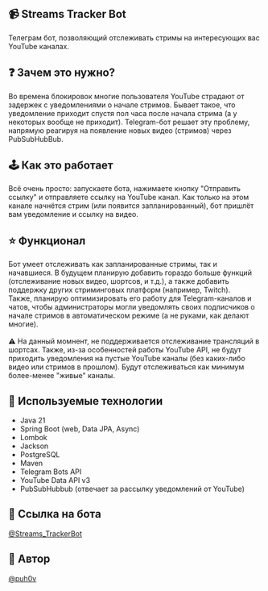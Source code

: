 ## 📹 Streams Tracker Bot
Телеграм бот, позволяющий отслеживать стримы на интересующих вас YouTube каналах.

## ❓ Зачем это нужно?
Во времена блокировок многие пользователя YouTube страдают от задержек с уведомлениями о начале стримов. Бывает такое, что уведомление 
приходит спустя пол часа после начала стрима (а у некоторых вообще не приходит). Telegram-бот решает эту проблему, напрямую реагируя 
на появление новых видео (стримов) через PubSubHubBub.

## 🕹 Как это работает
Всё очень просто: запускаете бота, нажимаете кнопку "Отправить ссылку" и отправляете ссылку на YouTube канал. Как только на этом канале начнётся стрим (или появится запланированный), 
бот пришлёт вам уведомление и ссылку на видео.

## ⭐️ Функционал
Бот умеет отслеживать как запланированные стримы, так и начавшиеся. В будущем планирую добавить гораздо больше функций (отслеживание новых видео, шортсов, и т.д.), 
а также добавить поддержку других стриминговых платформ (например, Twitch).
<br>Также, планирую оптимизировать его работу для Telegram-каналов и чатов, чтобы администраторы могли уведомлять своих 
подписчиков о начале стримов в автоматическом режиме (а не руками, как делают многие).
<br><br>⚠️ На данный момнент, не поддерживается отслеживание трансляций в шортсах. Также, из-за особенностей работы YouTube API, не будут приходить уведомления
на пустые YouTube каналы (без каких-либо видео или стримов в прошлом). Будут отслеживаться как минимум более-менее "живые" каналы.

## 🔧 Используемые технологии
- Java 21
- Spring Boot (web, Data JPA, Async)
- Lombok
- Jackson
- PostgreSQL
- Maven
- Telegram Bots API
- YouTube Data API v3
- PubSubHubbub (отвечает за рассылку уведомлений от YouTube)

## 🔗 Ссылка на бота
[@Streams_TrackerBot](https://t.me/Streams_TrackerBot)

## 👤 Автор
[@puh0v](https://t.me/puh0v)

